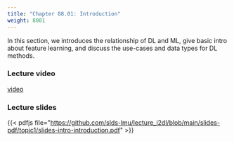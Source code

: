 ```yaml
---
title: "Chapter 08.01: Introduction"
weight: 8001
---
```

In this section, we introduces the relationship of DL and ML, give basic intro about feature learning, and discuss the use-cases and data types for DL methods.

<!--more-->

### Lecture video

[video](https://drive.google.com/file/d/1SiN3Zo12lUOrTY5ISBCDemNbS-vlwUa8/view?usp=sharing)

### Lecture slides

{{< pdfjs file="https://github.com/slds-lmu/lecture_i2dl/blob/main/slides-pdf/topic1/slides-intro-introduction.pdf" >}}
